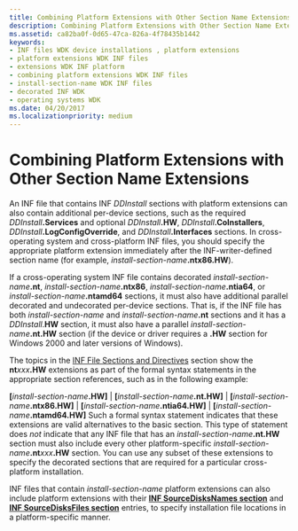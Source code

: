 ```yaml
---
title: Combining Platform Extensions with Other Section Name Extensions
description: Combining Platform Extensions with Other Section Name Extensions
ms.assetid: ca82ba0f-0d65-47ca-826a-4f78435b1442
keywords:
- INF files WDK device installations , platform extensions
- platform extensions WDK INF files
- extensions WDK INF platform
- combining platform extensions WDK INF files
- install-section-name WDK INF files
- decorated INF WDK
- operating systems WDK
ms.date: 04/20/2017
ms.localizationpriority: medium
---
```


# Combining Platform Extensions with Other Section Name Extensions


An INF file that contains INF *DDInstall* sections with platform extensions can also contain additional per-device sections, such as the required <em>DDInstall</em>**.Services** and optional <em>DDInstall</em>**.HW**, <em>DDInstall</em>**.CoInstallers**, <em>DDInstall</em>**.LogConfigOverride**, and <em>DDInstall</em>**.Interfaces** sections. In cross-operating system and cross-platform INF files, you should specify the appropriate platform extension immediately after the INF-writer-defined section name (for example, <em>install-section-name</em>**.ntx86.HW**).

If a cross-operating system INF file contains decorated <em>install-section-name</em>**.nt**, <em>install-section-name</em>**.ntx86**, <em>install-section-name</em>**.ntia64**, or <em>install-section-name</em>**.ntamd64** sections, it must also have additional parallel decorated and undecorated per-device sections. That is, if the INF file has both *install-section-name* and <em>install-section-name</em>**.nt** sections and it has a *DDInstall*.**HW** section, it must also have a parallel <em>install-section-name</em>**.nt.HW** section (if the device or driver requires a **.HW** section for Windows 2000 and later versions of Windows).

The topics in the [INF File Sections and Directives](inf-file-sections-and-directives.md) section show the **nt**<em>xxx</em>**.HW** extensions as part of the formal syntax statements in the appropriate section references, such as in the following example:

**\[**<em>install-section-name</em>**.HW\]** |
**\[**<em>install-section-name</em>**.nt.HW\]** |
**\[**<em>install-section-name</em>**.ntx86.HW\]** |
**\[**<em>install-section-name</em>**.ntia64.HW\]** |
**\[**<em>install-section-name</em>**.ntamd64.HW\]**
Such a formal syntax statement indicates that these extensions are valid alternatives to the basic section. This type of statement does *not* indicate that any INF file that has an <em>install-section-name</em>**.nt.HW** section must also include every other platform-specific <em>install-section-name</em>**.nt**<em>xxx</em>**.HW** section. You can use any subset of these extensions to specify the decorated sections that are required for a particular cross-platform installation.

INF files that contain *install-section-name* platform extensions can also include platform extensions with their [**INF SourceDisksNames section**](inf-sourcedisksnames-section.md) and [**INF SourceDisksFiles section**](inf-sourcedisksfiles-section.md) entries, to specify installation file locations in a platform-specific manner.

 

 





